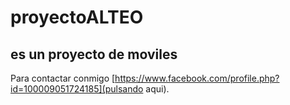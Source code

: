 # proyectoALTEO
## es un proyecto de moviles
Para contactar conmigo [https://www.facebook.com/profile.php?id=100009051724185](pulsando aqui).
